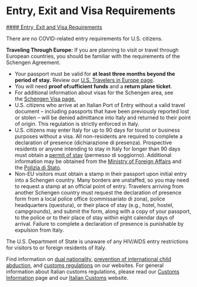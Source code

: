 # Entry, Exit and Visa Requirements

[#### Entry, Exit and Visa Requirements](javascript:void(0); "Entry, Exit and Visa Requirements")

There are no COVID-related entry requirements for U.S. citizens.

**Traveling Through Europe:** If you are planning to visit or travel through European countries, you should be familiar with the requirements of the Schengen Agreement.

* Your passport must be valid for **at least three months beyond the period of stay.** Review our [U.S. Travelers in Europe page](https://travel.state.gov/content/travel/en/international-travel/before-you-go/travelers-with-special-considerations/US_Travelers_in_Europes_Schengen_Area.html).
* You will need **proof of**s**ufficient funds** and a **return plane ticket**.
* For additional information about visas for the Schengen area, see the [Schengen Visa page.](https://www.schengenvisainfo.com/schengen-visa-countries-list/)
* U.S. citizens who arrive at an Italian Port of Entry without a valid travel document – including passports that have been previously reported lost or stolen – will be denied admittance into Italy and returned to their point of origin. This regulation is strictly enforced in Italy.
* U.S. citizens may enter Italy for up to 90 days for tourist or business purposes without a visa. All non-residents are required to complete a declaration of presence (dichiarazione di presenza). Prospective residents or anyone intending to stay in Italy for longer than 90 days must obtain a [permit of stay](https://www.poliziadistato.it/articolo/10716) (permesso di soggiorno). Additional information may be obtained from the [Ministry of Foreign Affairs](https://www.esteri.it/en/servizi-consolari-e-visti/) and the [Polizia di Stato](https://www.poliziadistato.it/articolo/view/10618/).
* Non-EU visitors must obtain a stamp in their passport upon initial entry into a Schengen country. Many borders are unstaffed, so you may need to request a stamp at an official point of entry. Travelers arriving from another Schengen country must request the declaration of presence form from a local police office (commissariato di zona), police headquarters (questura), or their place of stay (e.g., hotel, hostel, campgrounds), and submit the form, along with a copy of your passport, to the police or to their place of stay within eight calendar days of arrival. Failure to complete a declaration of presence is punishable by expulsion from Italy.

The U.S. Department of State is unaware of any HIV/AIDS entry restrictions for visitors to or foreign residents of Italy.

Find information on [dual nationality](https://travel.state.gov/content/travel/en/international-travel/before-you-go/travelers-with-special-considerations/Dual-Nationality-Travelers.html), [prevention of international child abduction](https://travel.state.gov/content/travel/en/International-Parental-Child-Abduction/prevention.html), and [customs regulations](https://travel.state.gov/content/travel/en/international-travel/before-you-go/customs-and-import.html) on our websites. For general information about Italian customs regulations, please read our [Customs Information](https://travel.state.gov/content/travel/en/international-travel/before-you-go/customs-and-import.html) page and our [Italian Customs](https://www.adm.gov.it/portale/en/web/guest/home-english) website.